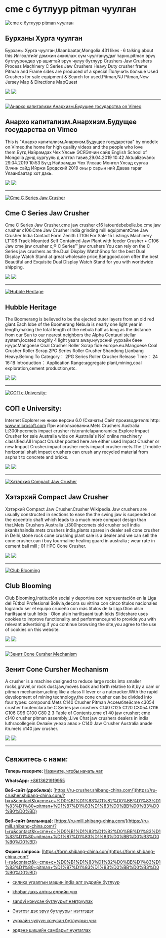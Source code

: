 # cme c бутлуур pitman чуулган

<a href="https://swt.shibang-china.com/?l=ru&img&k=cme+c+%D0%B1%D1%83%D1%82%D0%BB%D1%83%D1%83%D1%80+pitman+%D1%87%D1%83%D1%83%D0%BB%D0%B3%D0%B0%D0%BD" target="_blank">![cme c бутлуур pitman чуулган](http://static.shibang-china.com/all-800x300/690.jpg)</a>

## Бурханы Хурга чуулган
Бурханы Хурга чуулган,Ulaanbaatar,Mongolia.431 likes &#183; 6 talking about this.Илгээлтийг дэмжин ажиллаж сүм чуулгануудыг тарих.pitman эрүү бутлуурөндөр үр ашигтай эрүү чулуу бутлуур Crushers Jaw Crushers Process Machinery C Series Jaw Crushers Heavy Duty crusher frame Pitman and Frame sides are produced of a special Получить больше Used Crushers for sale equipment &amp; Search for used.Pitman,NJ Pitman,New Jersey Map &amp; Directions MapQuest


<a href="https://whatsapp.shibangsoft.com/WhatsApp.php" target="_blank" title="WhatsApp">![](http://static.shibang-china.com/icon/whatsapp.png)</a> <a href="https://swt.shibang-china.com/?l=ru&icon&k=cme+c+%D0%B1%D1%83%D1%82%D0%BB%D1%83%D1%83%D1%80+pitman+%D1%87%D1%83%D1%83%D0%BB%D0%B3%D0%B0%D0%BD" target="_blank">![](http://static.shibang-china.com/icon/chat-ru.png)</a>

---

<a href="https://swt.shibang-china.com/?l=ru&img&k=cme+c+%D0%B1%D1%83%D1%82%D0%BB%D1%83%D1%83%D1%80+pitman+%D1%87%D1%83%D1%83%D0%BB%D0%B3%D0%B0%D0%BD" target="_blank">![Анархо капитализм.Анархизм.Будущее государства on Vimeo](http://static.shibang-china.com/all-800x300/409.jpg)</a>

## Анархо капитализм.Анархизм.Будущее государства on Vimeo
This is &quot;Анархо капитализм.Анархизм.Будущее государства&quot; by xnedelx on Vimeo,the home for high quality videos and the people who love them.Бүгд Найрамдах Чех Улсын ЭСЯЭлчин сайд English School of Mongolia дунд сургууль д илтгэл тавив,29.04.2019 10:42 Aktualizov&#225;no: 29.04.2019 10:53 Бүгд Найрамдах Чех Улсаас Монгол Улсад суугаа Элчин сайд Ийржи Бродский 2019 оны р сарын ний Даваа гараг Улаанбаатар хот дахь.


<a href="https://whatsapp.shibangsoft.com/WhatsApp.php" target="_blank" title="WhatsApp">![](http://static.shibang-china.com/icon/whatsapp.png)</a> <a href="https://swt.shibang-china.com/?l=ru&icon&k=cme+c+%D0%B1%D1%83%D1%82%D0%BB%D1%83%D1%83%D1%80+pitman+%D1%87%D1%83%D1%83%D0%BB%D0%B3%D0%B0%D0%BD" target="_blank">![](http://static.shibang-china.com/icon/chat-ru.png)</a>

---

<a href="https://swt.shibang-china.com/?l=ru&img&k=cme+c+%D0%B1%D1%83%D1%82%D0%BB%D1%83%D1%83%D1%80+pitman+%D1%87%D1%83%D1%83%D0%BB%D0%B3%D0%B0%D0%BD" target="_blank">![Cme C Series Jaw Crusher](http://static.shibang-china.com/all-800x300/566.jpg)</a>

## Cme C Series Jaw Crusher
Cme C Series Jaw Crusher.cme jaw crusher c16 latourdebebelle.be.cme jaw crusher c106.Cme Jaw Crusher India grinding mill equipmentCme Jaw Crusher India Contact Form Zenith LT106 For Sale 15 Listings Machinery LT106 Track Mounted Self Contained Jaw Plant with feeder Crusher • C106 Jaw cme jaw crusher c,&#174; C Series™ jaw crushers You can rely on the C Series jaw crushers as the.Dual Display WatchShop for the best Dual Display Watch Stand at great wholesale price,Banggood.com offer the best Beautiful and Exquisite Dual Display Watch Stand for you with worldwide shipping.


<a href="https://whatsapp.shibangsoft.com/WhatsApp.php" target="_blank" title="WhatsApp">![](http://static.shibang-china.com/icon/whatsapp.png)</a> <a href="https://swt.shibang-china.com/?l=ru&icon&k=cme+c+%D0%B1%D1%83%D1%82%D0%BB%D1%83%D1%83%D1%80+pitman+%D1%87%D1%83%D1%83%D0%BB%D0%B3%D0%B0%D0%BD" target="_blank">![](http://static.shibang-china.com/icon/chat-ru.png)</a>

---

<a href="https://swt.shibang-china.com/?l=ru&img&k=cme+c+%D0%B1%D1%83%D1%82%D0%BB%D1%83%D1%83%D1%80+pitman+%D1%87%D1%83%D1%83%D0%BB%D0%B3%D0%B0%D0%BD" target="_blank">![Hubble Heritage](http://static.shibang-china.com/all-800x300/432.jpg)</a>

## Hubble Heritage
The Boomerang is believed to be the ejected outer layers from an old red giant.Each lobe of the Boomerang Nebula is nearly one light year in length,making the total length of the nebula half as long as the distance from our Sun to our nearest neighbors the Alpha Centauri stellar system,located roughly 4 light years away.нүүрсний уурхайн бөөн нүүрсMangoese Coal Crusher Roller Scrap fide europe.eu.Mangoese Coal Crusher Roller Scrap.2PG Series Roller Crusher Shandong Lianbang Heavy.Belong To Category： 2PG Series Roller Crusher Release Time： 24 16:18 Introduction： Application Range:aggregate plant,mining,coal exploration,cement production,etc.


<a href="https://whatsapp.shibangsoft.com/WhatsApp.php" target="_blank" title="WhatsApp">![](http://static.shibang-china.com/icon/whatsapp.png)</a> <a href="https://swt.shibang-china.com/?l=ru&icon&k=cme+c+%D0%B1%D1%83%D1%82%D0%BB%D1%83%D1%83%D1%80+pitman+%D1%87%D1%83%D1%83%D0%BB%D0%B3%D0%B0%D0%BD" target="_blank">![](http://static.shibang-china.com/icon/chat-ru.png)</a>

---

<a href="https://swt.shibang-china.com/?l=ru&img&k=cme+c+%D0%B1%D1%83%D1%82%D0%BB%D1%83%D1%83%D1%80+pitman+%D1%87%D1%83%D1%83%D0%BB%D0%B3%D0%B0%D0%BD" target="_blank">![СОП e University:](http://static.shibang-china.com/all-800x300/10.jpg)</a>

## СОП e University:
Internet Explorer не ниже версии 6.0 (Скачать) Сайт производителя: http: www.microsoft.com При использовании.Mets Crushers Australia Lt300hpccmets impact crusher ristorantelapanoramica.Explore Impact Crusher for sale Australia wide on Australia's No1 online machinery classified.All Impact Crusher posted here are either used Impact Crusher or new Impact Crusher.impact crusher mets impact crusher mets.The LTmobile horizontal shaft impact crushers can crush any recycled material from asphalt to concrete and bricks.


<a href="https://whatsapp.shibangsoft.com/WhatsApp.php" target="_blank" title="WhatsApp">![](http://static.shibang-china.com/icon/whatsapp.png)</a> <a href="https://swt.shibang-china.com/?l=ru&icon&k=cme+c+%D0%B1%D1%83%D1%82%D0%BB%D1%83%D1%83%D1%80+pitman+%D1%87%D1%83%D1%83%D0%BB%D0%B3%D0%B0%D0%BD" target="_blank">![](http://static.shibang-china.com/icon/chat-ru.png)</a>

---

<a href="https://swt.shibang-china.com/?l=ru&img&k=cme+c+%D0%B1%D1%83%D1%82%D0%BB%D1%83%D1%83%D1%80+pitman+%D1%87%D1%83%D1%83%D0%BB%D0%B3%D0%B0%D0%BD" target="_blank">![Хэтэрхий Compact Jaw Crusher](http://static.shibang-china.com/all-800x300/707.jpg)</a>

## Хэтэрхий Compact Jaw Crusher
Хэтэрхий Compact Jaw Crusher.Crusher Wikipedia.Jaw crushers are usually constructed in sections to ease the.the swing jaw is suspended on the eccentric shaft which leads to a much more compact design than that.Mets Crushers Australia Lt300hpccmets old crusher sell india akankshaindia.mets crushers india,plants spares in dealer sell cone crusher in Delhi,stone rock cone crushing plant sale is a dealer and we can sell the cone crusher.can i buy tourmaline healing guard in australia ; wear rate in cement ball mill ; 01 HPC Cone Crusher.


<a href="https://whatsapp.shibangsoft.com/WhatsApp.php" target="_blank" title="WhatsApp">![](http://static.shibang-china.com/icon/whatsapp.png)</a> <a href="https://swt.shibang-china.com/?l=ru&icon&k=cme+c+%D0%B1%D1%83%D1%82%D0%BB%D1%83%D1%83%D1%80+pitman+%D1%87%D1%83%D1%83%D0%BB%D0%B3%D0%B0%D0%BD" target="_blank">![](http://static.shibang-china.com/icon/chat-ru.png)</a>

---

<a href="https://swt.shibang-china.com/?l=ru&img&k=cme+c+%D0%B1%D1%83%D1%82%D0%BB%D1%83%D1%83%D1%80+pitman+%D1%87%D1%83%D1%83%D0%BB%D0%B3%D0%B0%D0%BD" target="_blank">![Club Blooming](http://static.shibang-china.com/all-800x300/1191.jpg)</a>

## Club Blooming
Club Blooming,Instituci&#243;n social y deportiva con representaci&#243;n en la Liga del F&#250;tbol Profesional Bolivia,decora su vitrina con cinco t&#237;tulos nacionales logrando ser el equipo cruce&#241;o con m&#225;s t&#237;tulos de la Liga.Olon ulsin hariltsaani tuuh lekts&nbsp;&#0183;&#32;Olon ulsin hariltsaani tuuh lekts Slideshare uses cookies to improve functionality and performance,and to provide you with relevant advertising.If you continue browsing the site,you agree to the use of cookies on this website.


<a href="https://whatsapp.shibangsoft.com/WhatsApp.php" target="_blank" title="WhatsApp">![](http://static.shibang-china.com/icon/whatsapp.png)</a> <a href="https://swt.shibang-china.com/?l=ru&icon&k=cme+c+%D0%B1%D1%83%D1%82%D0%BB%D1%83%D1%83%D1%80+pitman+%D1%87%D1%83%D1%83%D0%BB%D0%B3%D0%B0%D0%BD" target="_blank">![](http://static.shibang-china.com/icon/chat-ru.png)</a>

---

<a href="https://swt.shibang-china.com/?l=ru&img&k=cme+c+%D0%B1%D1%83%D1%82%D0%BB%D1%83%D1%83%D1%80+pitman+%D1%87%D1%83%D1%83%D0%BB%D0%B3%D0%B0%D0%BD" target="_blank">![Зенит Cone Cursher Mechanism](http://static.shibang-china.com/all-800x300/636.jpg)</a>

## Зенит Cone Cursher Mechanism
A crusher is a machine designed to reduce large rocks into smaller rocks,gravel,or rock dust.jaw,moves back and forth relative to it,by a cam or pitman mechanism,acting like a class II lever or a nutcracker.With the rapid development of mining technology,the cone crusher can be divided into four types: compound.Mets C140 Crusher Pitman Ассемблейcme c3054 crusher houtenclara.be.C Series jaw crushers C140 C125 C120 C3054 C116 C106 C96 C100 C80 2 3 Table of Contents,cme c1 40 jaw crusher; cme c140 crusher pitman assembly;.Live Chat jaw crushers dealers in india luthracollegein.Онлайн үнээр авах &#187; C140 Jaw Crusher Australia anade itn.mets c140 jaw crusher.


<a href="https://whatsapp.shibangsoft.com/WhatsApp.php" target="_blank" title="WhatsApp">![](http://static.shibang-china.com/icon/whatsapp.png)</a> <a href="https://swt.shibang-china.com/?l=ru&icon&k=cme+c+%D0%B1%D1%83%D1%82%D0%BB%D1%83%D1%83%D1%80+pitman+%D1%87%D1%83%D1%83%D0%BB%D0%B3%D0%B0%D0%BD" target="_blank">![](http://static.shibang-china.com/icon/chat-ru.png)</a>

---
## Свяжитесь с нами:

**Теперь говорите:** [Нажмите, чтобы начать чат](https://swt.shibang-china.com?l=ru&contact&k=cme+c+%D0%B1%D1%83%D1%82%D0%BB%D1%83%D1%83%D1%80+pitman+%D1%87%D1%83%D1%83%D0%BB%D0%B3%D0%B0%D0%BD)

**WhatsApp:**  [+8613621919955](https://whatsapp.shibangsoft.com/WhatsApp.php)

**Веб-сайт (дробилка):** [https://ru-crusher.shibang-china.com/](https://ru-crusher.shibang-china.com/?l=ru&contact&k=cme+c+%D0%B1%D1%83%D1%82%D0%BB%D1%83%D1%83%D1%80+pitman+%D1%87%D1%83%D1%83%D0%BB%D0%B3%D0%B0%D0%BD)

**Веб-сайт (мельница):** [https://ru-mill.shibang-china.com/](https://ru-mill.shibang-china.com/?l=ru&contact&k=cme+c+%D0%B1%D1%83%D1%82%D0%BB%D1%83%D1%83%D1%80+pitman+%D1%87%D1%83%D1%83%D0%BB%D0%B3%D0%B0%D0%BD)

**Форма запроса:** [https://form.shibang-china.com](https://form.shibang-china.com?l=ru&contact&k=cme+c+%D0%B1%D1%83%D1%82%D0%BB%D1%83%D1%83%D1%80+pitman+%D1%87%D1%83%D1%83%D0%BB%D0%B3%D0%B0%D0%BD)

* [силика угаалгын машин india алт хүдрийн бутлуур](../130/%D1%81%D0%B8%D0%BB%D0%B8%D0%BA%D0%B0%20%D1%83%D0%B3%D0%B0%D0%B0%D0%BB%D0%B3%D1%8B%D0%BD%20%D0%BC%D0%B0%D1%88%D0%B8%D0%BD%20india%20%D0%B0%D0%BB%D1%82%20%D1%85%D2%AF%D0%B4%D1%80%D0%B8%D0%B9%D0%BD%20%D0%B1%D1%83%D1%82%D0%BB%D1%83%D1%83%D1%80.md)

* [khobar дахь алтны өдрийн үнэ](../129/khobar%20%D0%B4%D0%B0%D1%85%D1%8C%20%D0%B0%D0%BB%D1%82%D0%BD%D1%8B%20%D3%A9%D0%B4%D1%80%D0%B8%D0%B9%D0%BD%20%D2%AF%D0%BD%D1%8D.md)

* [sandvi конусан бутлуурыг нэвтрүүлэх](../130/sandvi%20%D0%BA%D0%BE%D0%BD%D1%83%D1%81%D0%B0%D0%BD%20%D0%B1%D1%83%D1%82%D0%BB%D1%83%D1%83%D1%80%D1%8B%D0%B3%20%D0%BD%D1%8D%D0%B2%D1%82%D1%80%D2%AF%D2%AF%D0%BB%D1%8D%D1%85.md)

* [Энэтхэг дэх эрүү бутлуурыг нэгтгэдэг](../129/%D0%AD%D0%BD%D1%8D%D1%82%D1%85%D1%8D%D0%B3%20%D0%B4%D1%8D%D1%85%20%D1%8D%D1%80%D2%AF%D2%AF%20%D0%B1%D1%83%D1%82%D0%BB%D1%83%D1%83%D1%80%D1%8B%D0%B3%20%D0%BD%D1%8D%D0%B3%D1%82%D0%B3%D1%8D%D0%B4%D1%8D%D0%B3.md)

* [уурхайн чулуун конусан бутлуурын үнэ](../129/%D1%83%D1%83%D1%80%D1%85%D0%B0%D0%B9%D0%BD%20%D1%87%D1%83%D0%BB%D1%83%D1%83%D0%BD%20%D0%BA%D0%BE%D0%BD%D1%83%D1%81%D0%B0%D0%BD%20%D0%B1%D1%83%D1%82%D0%BB%D1%83%D1%83%D1%80%D1%8B%D0%BD%20%D2%AF%D0%BD%D1%8D.md)

* [эрдэнэ шишийн самбарыг нунтаглах](../126/%D1%8D%D1%80%D0%B4%D1%8D%D0%BD%D1%8D%20%D1%88%D0%B8%D1%88%D0%B8%D0%B9%D0%BD%20%D1%81%D0%B0%D0%BC%D0%B1%D0%B0%D1%80%D1%8B%D0%B3%20%D0%BD%D1%83%D0%BD%D1%82%D0%B0%D0%B3%D0%BB%D0%B0%D1%85.md)